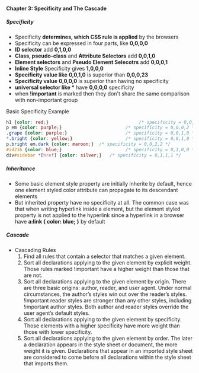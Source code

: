 #### Chapter 3: Specificity and The Cascade

##### Specificity
- Specificity **determines, which CSS rule is applied** by the browsers
- Specificity can be expressed in four parts, like **0,0,0,0**
- **ID selector** add **0,1,0,0**
- **Class, pseudo-class** and **Attribute Selectors** add **0,0,1,0**
- **Element selectors** and **Pseudo Element Selecotrs** add **0,0,0,1**
- **Inline Style** Specificity gives **1,0,0,0**
- **Specificity value like** **0,0,1,0** is superior than **0,0,0,23**
- **Specificity value** **0,0,0,0** is superior than having no specificity
- **universal selector like \*** have **0,0,0,0** specificity
- when **!important** is marked then they don't share the same comparison with non-important group

Basic Specificity Example
```css
h1 {color: red;}                                  /* specificity = 0,0,0,1 */
p em {color: purple;}                        /* specificity = 0,0,0,2 */
.grape {color: purple;}                      /* specificity = 0,0,1,0 */ 
*.bright {color: yellow;}                    /* specificity = 0,0,1,0 */ 
p.bright em.dark {color: maroon;}  /* specificity = 0,0,2,2 */
#id216 {color: blue;}                        /* specificity = 0,1,0,0 */
div#sidebar *[href] {color: silver;}   /* specificity = 0,1,1,1 */
```
##### Inheritance
- Some basic element style property are initially inherite by default, hence one element styled color attribute can propagate to its descendant elements
- But inherited property have no specificity at all. The common case was that when writing hyperlink inside a element, but the element styled property is not applied to the hyperlink since a hyperlink in a browser have **a:link { color: blue; }** by default


##### Cascade
- Cascading Rules
    1. Find all rules that contain a selector that matches a given element. 
    2. Sort all declarations applying to the given element by explicit weight. Those rules marked !important have a higher weight than those that are not.
    3. Sort all declarations applying to the given element by origin. There are three basic origins: author, reader, and user agent. Under normal circumstances, the author’s styles win out over the reader’s styles. !important reader styles are stronger than any other styles, including !important author styles. Both author and reader styles override the user agent’s default styles. 
    4. Sort all declarations applying to the given element by specificity. Those elements with a higher specificity have more weight than those with lower specificity. 
    5. Sort all declarations applying to the given element by order. The later a declaration appears in the style sheet or document, the more weight it is given. Declarations that appear in an imported style sheet are considered to come before all declarations within the style sheet that imports them.
